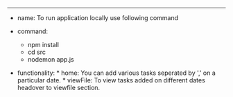 ---
 * name: To run application locally use following command
  * command:
       * npm install
       * cd src
       * nodemon app.js

 * functionality: 
       * home: You can add various tasks seperated by ',' on a particular date.
       * viewFile: To view tasks added on different dates headover to viewfile section.
